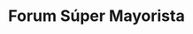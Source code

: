 ---
title: "Forum Súper Mayorista"
url: /caracas/forum-super-mayorista-avenida-venezuela/
shop: supermercado
---